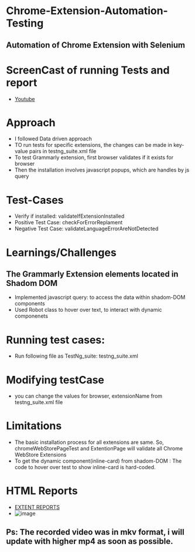 # Chrome-Extension-Automation-Testing
##  Automation of Chrome Extension with Selenium

# ScreenCast of running Tests and report
- [Youtube](https://youtu.be/uFhx0TH_fas)

# Approach
- I followed Data driven approach
- TO run tests for specific extensions, the changes can be made in key-value pairs in testng_suite.xml file
- To test Grammarly extension, first browser validates if it exists for browser
- Then the installation involves javascript popups, which are handles by js query

# Test-Cases
- Verify if installed: validateIfExtensionInstalled
- Positive Test Case: checkForErrorReplament
- Negative Test Case: validateLanguageErrorAreNotDetected

# Learnings/Challenges
## The Grammarly Extension elements located in Shadom DOM
- Implemented javascript query: to access the data within shadom-DOM components
- Used Robot class to hover over text, to interact with dynamic componenets

# Running test cases:
- Run following file as TestNg_suite:  testng_suite.xml 

# Modifying testCase
- you can change the values for browser, extensionName from testng_suite.xml file

# Limitations
- The basic installation process for all extensions are same. So, chromeWebStorePageTest and ExtentionPage will validate all Chrome WebStore Extensions
- To get the dynamic component(inline-card) from shadom-DOM : The code to hover over test to show inline-card is hard-coded.


# HTML Reports
- [EXTENT REPORTS](https://github.com/Ninja-Cyborg/Chrome-Extension-Automation-Testing/tree/main/Chrome-Extension-Automation/webapptestproject/test-output/ExtentReport)
- ![image](https://user-images.githubusercontent.com/66517017/209552622-e71b8bbd-69a1-4356-a140-79147e364e29.png)

## Ps: The recorded video was in mkv format, i will update with higher mp4 as soon as possible.
